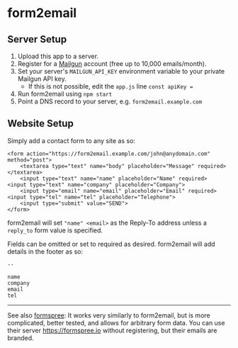 # form2email

## Server Setup

 1. Upload this app to a server.
 2. Register for a [Mailgun] account (free up to 10,000 emails/month).
 3. Set your server's `MAILGUN_API_KEY` environment variable to your private Mailgun API key.
    * If this is not possible, edit the `app.js` line `const apiKey = `
 4. Run form2email using `npm start`
 5. Point a DNS record to your server, e.g. `form2email.example.com`


## Website Setup

Simply add a contact form to any site as so:

	<form action="https://form2email.example.com/john@anydomain.com" method="post">
		<textarea type="text" name="body" placeholder="Message" required></textarea>
		<input type="text" name="name" placeholder="Name" required>
    <input type="text" name="company" placeholder="Company">
		<input type="email" name="email" placeholder="Email" required>
    <input type="tel" name="tel" placeholder="Telephone">
		<input type="submit" value="SEND">
	</form>

form2email will set `"name" <email>` as the Reply-To address unless a `reply_to` form value is specified.

Fields can be omitted or set to required as desired. form2email will add details in the footer as so:

    --

    name
    company
    email
    tel

------------

See also [formspree]: It works very similarly to form2email, but is more complicated, better tested, and allows for arbitrary form data. You can use their server https://formspree.io without registering, but their emails are branded.

  [Mailgun]: https://mailgun.net/
  [formspree]: https://github.com/formspree/formspree
